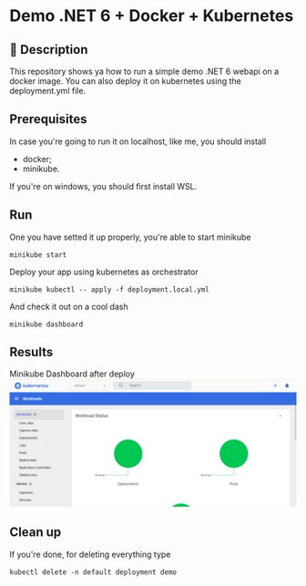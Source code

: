 # Demo .NET 6 + Docker + Kubernetes

## 📘 Description
This repository shows ya how to run a simple demo .NET 6 webapi on a docker image.
You can also deploy it on kubernetes using the deployment.yml file.

## Prerequisites
In case you're going to run it on localhost, like me, you should install 
- docker;
- minikube. 

If you're on windows, you should first install WSL.

## Run
One you have setted it up properly, you're able to start minikube
```
minikube start
```
Deploy your app using kubernetes as orchestrator
```
minikube kubectl -- apply -f deployment.local.yml
```
And check it out on a cool dash
```
minikube dashboard
```

## Results
Minikube Dashboard after deploy
<img src=".github/images/minikube-dashboard.png"/>

## Clean up
If you're done, for deleting everything type
```
kubectl delete -n default deployment demo
```
